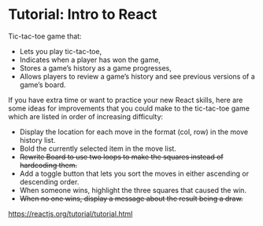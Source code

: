 # Tutorial: Intro to React

Tic-tac-toe game that:

* Lets you play tic-tac-toe,
* Indicates when a player has won the game,
* Stores a game’s history as a game progresses,
* Allows players to review a game’s history and see previous versions of a game’s board.

If you have extra time or want to practice your new React skills, here are some ideas for improvements that you could make to the tic-tac-toe game which are listed in order of increasing difficulty:

* Display the location for each move in the format (col, row) in the move history list.
* Bold the currently selected item in the move list.
*  ~~Rewrite Board to use two loops to make the squares instead of hardcoding them.~~
* Add a toggle button that lets you sort the moves in either ascending or descending order.
* When someone wins, highlight the three squares that caused the win.
* ~~When no one wins, display a message about the result being a draw.~~

https://reactjs.org/tutorial/tutorial.html